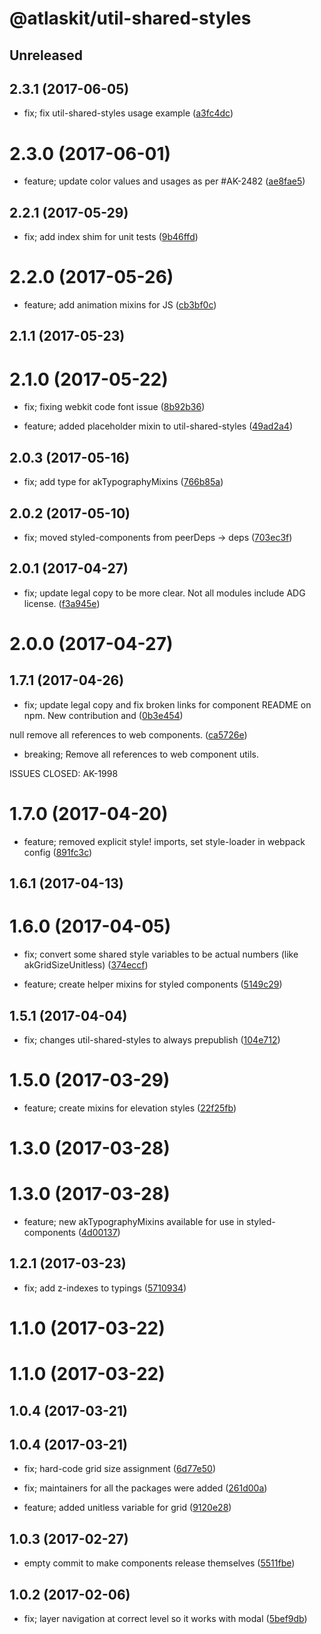 # @atlaskit/util-shared-styles

## Unreleased

## 2.3.1 (2017-06-05)


* fix; fix util-shared-styles usage example ([a3fc4dc](https://bitbucket.org/atlassian/atlaskit/commits/a3fc4dc))

# 2.3.0 (2017-06-01)


* feature; update color values and usages as per #AK-2482 ([ae8fae5](https://bitbucket.org/atlassian/atlaskit/commits/ae8fae5))

## 2.2.1 (2017-05-29)


* fix; add index shim for unit tests ([9b46ffd](https://bitbucket.org/atlassian/atlaskit/commits/9b46ffd))

# 2.2.0 (2017-05-26)


* feature; add animation mixins for JS ([cb3bf0c](https://bitbucket.org/atlassian/atlaskit/commits/cb3bf0c))

## 2.1.1 (2017-05-23)

# 2.1.0 (2017-05-22)


* fix; fixing webkit code font issue ([8b92b36](https://bitbucket.org/atlassian/atlaskit/commits/8b92b36))


* feature; added placeholder mixin to util-shared-styles ([49ad2a4](https://bitbucket.org/atlassian/atlaskit/commits/49ad2a4))

## 2.0.3 (2017-05-16)


* fix; add type for akTypographyMixins ([766b85a](https://bitbucket.org/atlassian/atlaskit/commits/766b85a))

## 2.0.2 (2017-05-10)


* fix; moved styled-components from peerDeps -> deps ([703ec3f](https://bitbucket.org/atlassian/atlaskit/commits/703ec3f))

## 2.0.1 (2017-04-27)


* fix; update legal copy to be more clear. Not all modules include ADG license. ([f3a945e](https://bitbucket.org/atlassian/atlaskit/commits/f3a945e))

# 2.0.0 (2017-04-27)

## 1.7.1 (2017-04-26)


* fix; update legal copy and fix broken links for component README on npm. New contribution and ([0b3e454](https://bitbucket.org/atlassian/atlaskit/commits/0b3e454))


null remove all references to web components. ([ca5726e](https://bitbucket.org/atlassian/atlaskit/commits/ca5726e))


* breaking; Remove all references to web component utils.

ISSUES CLOSED: AK-1998

# 1.7.0 (2017-04-20)


* feature; removed explicit style! imports, set style-loader in webpack config ([891fc3c](https://bitbucket.org/atlassian/atlaskit/commits/891fc3c))

## 1.6.1 (2017-04-13)

# 1.6.0 (2017-04-05)


* fix; convert some shared style variables to be actual numbers (like akGridSizeUnitless) ([374eccf](https://bitbucket.org/atlassian/atlaskit/commits/374eccf))


* feature; create helper mixins for styled components ([5149c29](https://bitbucket.org/atlassian/atlaskit/commits/5149c29))

## 1.5.1 (2017-04-04)


* fix; changes util-shared-styles to always prepublish ([104e712](https://bitbucket.org/atlassian/atlaskit/commits/104e712))

# 1.5.0 (2017-03-29)


* feature; create mixins for elevation styles ([22f25fb](https://bitbucket.org/atlassian/atlaskit/commits/22f25fb))

# 1.3.0 (2017-03-28)

# 1.3.0 (2017-03-28)


* feature; new akTypographyMixins available for use in styled-components ([4d00137](https://bitbucket.org/atlassian/atlaskit/commits/4d00137))

## 1.2.1 (2017-03-23)


* fix; add z-indexes to typings ([5710934](https://bitbucket.org/atlassian/atlaskit/commits/5710934))

# 1.1.0 (2017-03-22)

# 1.1.0 (2017-03-22)

## 1.0.4 (2017-03-21)

## 1.0.4 (2017-03-21)


* fix; hard-code grid size assignment ([6d77e50](https://bitbucket.org/atlassian/atlaskit/commits/6d77e50))
* fix; maintainers for all the packages were added ([261d00a](https://bitbucket.org/atlassian/atlaskit/commits/261d00a))


* feature; added unitless variable for grid ([9120e28](https://bitbucket.org/atlassian/atlaskit/commits/9120e28))

## 1.0.3 (2017-02-27)


* empty commit to make components release themselves ([5511fbe](https://bitbucket.org/atlassian/atlaskit/commits/5511fbe))

## 1.0.2 (2017-02-06)


* fix; layer navigation at correct level so it works with modal ([5bef9db](https://bitbucket.org/atlassian/atlaskit/commits/5bef9db))
